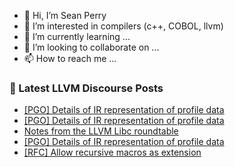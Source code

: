 - 👋 Hi, I’m Sean Perry
- 👀 I’m interested in compilers (c++, COBOL, llvm)
- 🌱 I’m currently learning ...
- 💞️ I’m looking to collaborate on ...
- 📫 How to reach me ...

<!---
s66perry/s66perry is a ✨ special ✨ repository because its `README.md` (this file) appears on your GitHub profile.
You can click the Preview link to take a look at your changes.
--->
### 📕 Latest LLVM Discourse Posts

<!-- DISCOURSE-LLVM:START -->
- [[PGO] Details of IR representation of profile data](https://discourse.llvm.org/t/pgo-details-of-ir-representation-of-profile-data/74045#post_6)
- [[PGO] Details of IR representation of profile data](https://discourse.llvm.org/t/pgo-details-of-ir-representation-of-profile-data/74045#post_5)
- [Notes from the LLVM Libc roundtable](https://discourse.llvm.org/t/notes-from-the-llvm-libc-roundtable/74047#post_1)
- [[PGO] Details of IR representation of profile data](https://discourse.llvm.org/t/pgo-details-of-ir-representation-of-profile-data/74045#post_4)
- [[RFC] Allow recursive macros as extension](https://discourse.llvm.org/t/rfc-allow-recursive-macros-as-extension/73401?page=2#post_24)
<!-- DISCOURSE-LLVM:END -->
